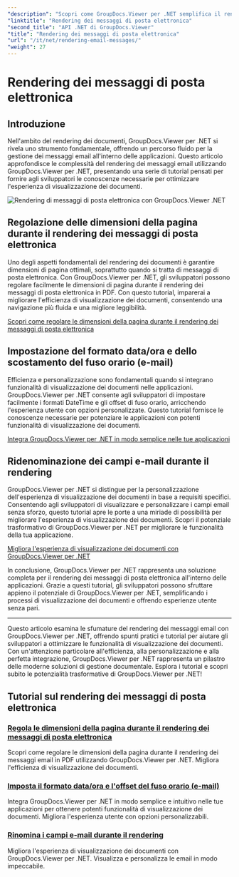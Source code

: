 ```yaml
---
"description": "Scopri come GroupDocs.Viewer per .NET semplifica il rendering dei messaggi email in PDF. Impara a modificare le dimensioni della pagina, impostare il formato DateTime e rinominare i campi in modo efficiente."
"linktitle": "Rendering dei messaggi di posta elettronica"
"second_title": "API .NET di GroupDocs.Viewer"
"title": "Rendering dei messaggi di posta elettronica"
"url": "/it/net/rendering-email-messages/"
"weight": 27
---
```


# Rendering dei messaggi di posta elettronica

## Introduzione

Nell'ambito del rendering dei documenti, GroupDocs.Viewer per .NET si rivela uno strumento fondamentale, offrendo un percorso fluido per la gestione dei messaggi email all'interno delle applicazioni. Questo articolo approfondisce le complessità del rendering dei messaggi email utilizzando GroupDocs.Viewer per .NET, presentando una serie di tutorial pensati per fornire agli sviluppatori le conoscenze necessarie per ottimizzare l'esperienza di visualizzazione dei documenti.

![Rendering di messaggi di posta elettronica con GroupDocs.Viewer .NET](/viewer/rendering-email-messages/image.png)

## Regolazione delle dimensioni della pagina durante il rendering dei messaggi di posta elettronica

Uno degli aspetti fondamentali del rendering dei documenti è garantire dimensioni di pagina ottimali, soprattutto quando si tratta di messaggi di posta elettronica. Con GroupDocs.Viewer per .NET, gli sviluppatori possono regolare facilmente le dimensioni di pagina durante il rendering dei messaggi di posta elettronica in PDF. Con questo tutorial, imparerai a migliorare l'efficienza di visualizzazione dei documenti, consentendo una navigazione più fluida e una migliore leggibilità.

[Scopri come regolare le dimensioni della pagina durante il rendering dei messaggi di posta elettronica](./adjust-page-size-email/)

## Impostazione del formato data/ora e dello scostamento del fuso orario (e-mail)

Efficienza e personalizzazione sono fondamentali quando si integrano funzionalità di visualizzazione dei documenti nelle applicazioni. GroupDocs.Viewer per .NET consente agli sviluppatori di impostare facilmente i formati DateTime e gli offset di fuso orario, arricchendo l'esperienza utente con opzioni personalizzate. Questo tutorial fornisce le conoscenze necessarie per potenziare le applicazioni con potenti funzionalità di visualizzazione dei documenti.

[Integra GroupDocs.Viewer per .NET in modo semplice nelle tue applicazioni](./set-date-time-format-offset-email/)

## Ridenominazione dei campi e-mail durante il rendering

GroupDocs.Viewer per .NET si distingue per la personalizzazione dell'esperienza di visualizzazione dei documenti in base a requisiti specifici. Consentendo agli sviluppatori di visualizzare e personalizzare i campi email senza sforzo, questo tutorial apre le porte a una miriade di possibilità per migliorare l'esperienza di visualizzazione dei documenti. Scopri il potenziale trasformativo di GroupDocs.Viewer per .NET per migliorare le funzionalità della tua applicazione.

[Migliora l'esperienza di visualizzazione dei documenti con GroupDocs.Viewer per .NET](./rename-email-fields/)

In conclusione, GroupDocs.Viewer per .NET rappresenta una soluzione completa per il rendering dei messaggi di posta elettronica all'interno delle applicazioni. Grazie a questi tutorial, gli sviluppatori possono sfruttare appieno il potenziale di GroupDocs.Viewer per .NET, semplificando i processi di visualizzazione dei documenti e offrendo esperienze utente senza pari.

--- 

Questo articolo esamina le sfumature del rendering dei messaggi email con GroupDocs.Viewer per .NET, offrendo spunti pratici e tutorial per aiutare gli sviluppatori a ottimizzare le funzionalità di visualizzazione dei documenti. Con un'attenzione particolare all'efficienza, alla personalizzazione e alla perfetta integrazione, GroupDocs.Viewer per .NET rappresenta un pilastro delle moderne soluzioni di gestione documentale. Esplora i tutorial e scopri subito le potenzialità trasformative di GroupDocs.Viewer per .NET!
## Tutorial sul rendering dei messaggi di posta elettronica
### [Regola le dimensioni della pagina durante il rendering dei messaggi di posta elettronica](./adjust-page-size-email/)
Scopri come regolare le dimensioni della pagina durante il rendering dei messaggi email in PDF utilizzando GroupDocs.Viewer per .NET. Migliora l'efficienza di visualizzazione dei documenti.
### [Imposta il formato data/ora e l'offset del fuso orario (e-mail)](./set-date-time-format-offset-email/)
Integra GroupDocs.Viewer per .NET in modo semplice e intuitivo nelle tue applicazioni per ottenere potenti funzionalità di visualizzazione dei documenti. Migliora l'esperienza utente con opzioni personalizzabili.
### [Rinomina i campi e-mail durante il rendering](./rename-email-fields/)
Migliora l'esperienza di visualizzazione dei documenti con GroupDocs.Viewer per .NET. Visualizza e personalizza le email in modo impeccabile.